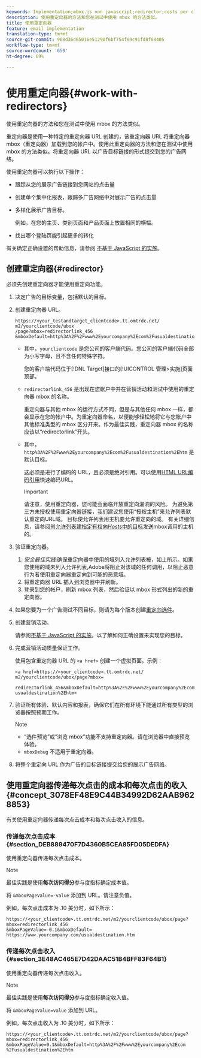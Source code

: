 ```yaml
---
keywords: Implementation;mbox.js non javascript;redirector;costs per click;revenue per click
description: 使用重定向器的方法和您在测试中使用 mbox 的方法类似。
title: 使用重定向器
feature: email implementation
translation-type: tm+mt
source-git-commit: 968d36d65016e51290f6bf754f69c91fd8f68405
workflow-type: tm+mt
source-wordcount: '659'
ht-degree: 69%

---
```



# 使用重定向器{#work-with-redirectors}

使用重定向器的方法和您在测试中使用 mbox 的方法类似。

重定向器是使用一种特定的重定向器 URL 创建的，该重定向器 URL 将重定向器 mbox（重定向器）加载到您的帐户中。使用此重定向器的方法和您在测试中使用 mbox 的方法类似。将重定向器 URL 以广告目标链接的形式提交到您的广告网络。

使用重定向器可以执行以下操作：

* 跟踪从您的展示广告链接到您网站的点击量
* 创建单个集中化报表，跟踪多广告网络中对展示广告的点击量
* 多样化展示广告目标。

   例如，在您的主页、类别页面和产品页面上放置相同的横幅。

* 找出哪个登陆页能引起更多的转化

有关确定正确设置的帮助信息，请参阅 [不基于 JavaScript 的实施](/help/c-implementing-target/c-non-javascript-based-implementation/non-javascript-based-implementation.md#concept_4799C58B081A43F6B3B8CC25A8D5D7C4)。

## 创建重定向器{#redirector}

必须先创建重定向器才能使用重定向功能。

1. 决定广告的目标变量，包括默认的目标。
1. 创建重定向器 URL。

   ```
   https://<your_testandtarget_clientcode>.tt.omtrdc.net/​m2/yourclientcode/ubox
   /​page?mbox=redirectorlink_456
   &mboxDefault=http%3A%2F%2Fwww%2Eyourcompany%2Ecom%2Fusualdestination%2Ehtm
   ```

   * 其中，`yourclientcode` 是您公司的客户端代码。您公司的客户端代码全部为小写字母，且不含任何特殊字符。

      您的客户端代码位于[!DNL Target]接口的[!UICONTROL 管理>实施]页面顶部。

   * `redirectorlink_456` 是出现在您帐户中并在营销活动和测试中使用的重定向器 mbox 的名称。

      重定向器与其他 mbox 的运行方式不同，但是与其他任何 mbox 一样，都会显示在您的帐户中。为重定向器命名，以便能够轻松地将它与您帐户中其他标准类型的 mbox 区分开来。作为最佳实践，重定向器 mbox 的名称应该以“redirectorlink”开头。

   * 其中，`http%3A%2F%2Fwww%2Eyourcompany%2Ecom%2Fusualdestination%2Ehtm` 是默认目标。

      这必须是进行了编码的 URL，且必须是绝对引用。可以使用[HTML URL编码引用](https://www.w3schools.com/tags/ref_urlencode.asp)快速编码URL。

      >[!IMPORTANT]
      >
      >请注意，使用重定向器，您可能会面临开放重定向漏洞的风险。 为避免第三方未授权使用重定向器链接，我们建议您使用“授权主机”来允许列表默认重定向URL域。 目标使允许列表用主机要允许重定向的域。 有关详细信息，请参阅[创允许列表建指定有权向&#x200B;*Hosts*&#x200B;中的目标](/help/administrating-target/hosts.md#allowlist)发送mbox调用的主机的。

1. 验证重定向器。
   1. *安全最佳实践*:确保重定向器中使用的域列入允许列表被，如上所示。如果您使用的域未列入允许列表,Adobe将阻止对该域的任何调用，以阻止恶意行为者使用重定向器重定向到可能的恶意域。
   1. 将重定向器 URL 插入到浏览器中并刷新。
   1. 登录到您的帐户，刷新 mbox 列表，然后验证以 mbox 形式列出的新的重定向器。
1. 如果您要为一个广告测试不同目标，则请为每个版本创建[重定向选件](/help/c-experiences/c-visual-experience-composer/redirect-offer.md#task_9578678D42784F5EB9638F8AC8C911FA)。
1. 创建营销活动。

   请参阅[不基于 JavaScript 的实施](/help/c-implementing-target/c-non-javascript-based-implementation/non-javascript-based-implementation.md#concept_4799C58B081A43F6B3B8CC25A8D5D7C4)，以了解如何正确设置来实现您的目标。
1. 完成营销活动质量保证工作。

   使用包含重定向器 URL 的 `<a href>` 创建一个虚拟页面。示例：

   ```
   <a href=https://<your_clientcode>.tt.omtrdc.net/​m2/yourclientcode/ubox/​page?mbox=
   
   redirectorlink_456&mboxDefault=http%3A%2F%2Fwww%2Eyourcompany%2Ecom%2F​usualdestination%2Ehtm>
   ```

1. 验证所有体验、默认内容和报表，确保它们在所有环境下能通过所有类型的浏览器按照预期工作。

   >[!NOTE]
   >
   >* “选件预览”或“浏览 mbox”功能不支持重定向器。请在浏览器中直接预览体验。
   >* `mboxDebug` 不适用于重定向器。


1. 将整个重定向 URL 作为广告的目标链接提交给您的展示广告网络。

## 使用重定向器传递每次点击的成本和每次点击的收入{#concept_3078EF48E9C44B34992D62AAB9628853}

有关使用重定向器传递每次点击成本和每次点击收入的信息。

### 传递每次点击成本 {#section_DEB889470F7D4360B5CEA85FD05DEDFA}

使用重定向器传递每次点击成本。

>[!NOTE]
>
>最佳实践是使用&#x200B;**每次访问得分**&#x200B;参与度指标确定成本值。

将 `&mboxPageValue=-value` 添加到 URL。请注意负值。

例如，每次点击成本为 .10 美分时，如下所示：

```
https://<your_clientcode>.tt.omtrdc.net/​m2/yourclientcode/ubox/​page?mbox=redirectorlink_456
&mboxPageValue=-0.1&mboxDefault=​https://www.yourcompany.com/usualdestination.htm
```

### 传递每次点击收入 {#section_3E48AC465E7D42DAAC51B4BFF83F64B1}

使用重定向器传递每次点击收入。

>[!NOTE]
>
>最佳实践是使用&#x200B;**每次访问得分**&#x200B;参与度指标确定收入值。

将 `&mboxPageValue=value` 添加到 URL。

例如，每次点击收入为 .10 美分时，如下所示：

```
https://<​your_clientcode>​​​​.tt​​.omtrdc​.net/​​m2/​yourclientcode/​ubox/​​​page?mbox=redirectorlink_456
&mboxPageValue=0.1​&mbox​Default=​​http%3A%2F%2Fwww%2E​yourcompany%2Ecom​%2Fusualdestination%2Ehtm
```
